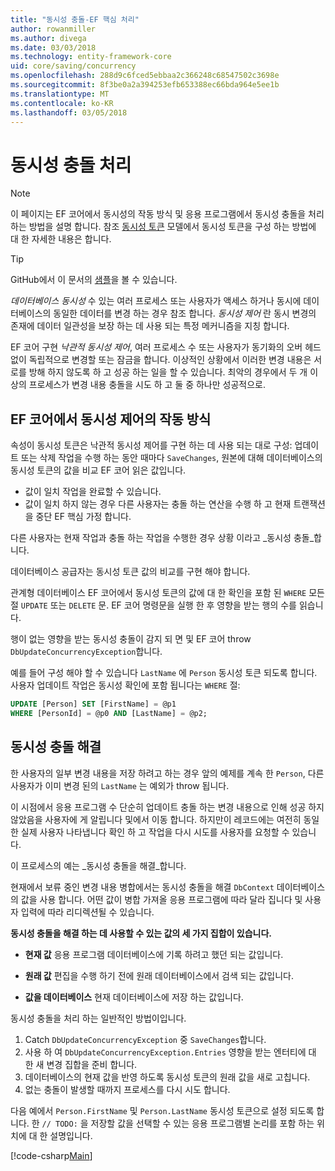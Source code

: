 ```yaml
---
title: "동시성 충돌-EF 핵심 처리"
author: rowanmiller
ms.author: divega
ms.date: 03/03/2018
ms.technology: entity-framework-core
uid: core/saving/concurrency
ms.openlocfilehash: 288d9c6fced5ebbaa2c366248c68547502c3698e
ms.sourcegitcommit: 8f3be0a2a394253efb653388ec66bda964e5ee1b
ms.translationtype: MT
ms.contentlocale: ko-KR
ms.lasthandoff: 03/05/2018
---
```

# <a name="handling-concurrency-conflicts"></a>동시성 충돌 처리

> [!NOTE]
> 이 페이지는 EF 코어에서 동시성의 작동 방식 및 응용 프로그램에서 동시성 충돌을 처리 하는 방법을 설명 합니다. 참조 [동시성 토큰](xref:core/modeling/concurrency) 모델에서 동시성 토큰을 구성 하는 방법에 대 한 자세한 내용은 합니다.

> [!TIP]
> GitHub에서 이 문서의 [샘플](https://github.com/aspnet/EntityFramework.Docs/tree/master/samples/core/Saving/Saving/Concurrency/)을 볼 수 있습니다.

_데이터베이스 동시성_ 수 있는 여러 프로세스 또는 사용자가 액세스 하거나 동시에 데이터베이스의 동일한 데이터를 변경 하는 경우 참조 합니다. _동시성 제어_ 란 동시 변경의 존재에 데이터 일관성을 보장 하는 데 사용 되는 특정 메커니즘을 지칭 합니다.

EF 코어 구현 _낙관적 동시성 제어_, 여러 프로세스 수 또는 사용자가 동기화의 오버 헤드 없이 독립적으로 변경할 또는 잠금을 합니다. 이상적인 상황에서 이러한 변경 내용은 서로를 방해 하지 않도록 하 고 성공 하는 일을 할 수 있습니다. 최악의 경우에서 두 개 이상의 프로세스가 변경 내용 충돌을 시도 하 고 둘 중 하나만 성공적으로.

## <a name="how-concurrency-control-works-in-ef-core"></a>EF 코어에서 동시성 제어의 작동 방식

속성이 동시성 토큰은 낙관적 동시성 제어를 구현 하는 데 사용 되는 대로 구성: 업데이트 또는 삭제 작업을 수행 하는 동안 때마다 `SaveChanges`, 원본에 대해 데이터베이스의 동시성 토큰의 값을 비교 EF 코어 읽은 값입니다.

- 값이 일치 작업을 완료할 수 있습니다.
- 값이 일치 하지 않는 경우 다른 사용자는 충돌 하는 연산을 수행 하 고 현재 트랜잭션을 중단 EF 핵심 가정 합니다.

다른 사용자는 현재 작업과 충돌 하는 작업을 수행한 경우 상황 이라고 _동시성 충돌_합니다.

데이터베이스 공급자는 동시성 토큰 값의 비교를 구현 해야 합니다.

관계형 데이터베이스 EF 코어에서 동시성 토큰의 값에 대 한 확인을 포함 된 `WHERE` 모든 절 `UPDATE` 또는 `DELETE` 문. EF 코어 명령문을 실행 한 후 영향을 받는 행의 수를 읽습니다.

행이 없는 영향을 받는 동시성 충돌이 감지 되 면 및 EF 코어 throw `DbUpdateConcurrencyException`합니다.

예를 들어 구성 해야 할 수 있습니다 `LastName` 에 `Person` 동시성 토큰 되도록 합니다. 사용자 업데이트 작업은 동시성 확인에 포함 됩니다는 `WHERE` 절:

``` sql
UPDATE [Person] SET [FirstName] = @p1
WHERE [PersonId] = @p0 AND [LastName] = @p2;
```

## <a name="resolving-concurrency-conflicts"></a>동시성 충돌 해결

한 사용자의 일부 변경 내용을 저장 하려고 하는 경우 앞의 예제를 계속 한 `Person`, 다른 사용자가 이미 변경 된의 `LastName` 는 예외가 throw 됩니다.

이 시점에서 응용 프로그램 수 단순히 업데이트 충돌 하는 변경 내용으로 인해 성공 하지 않았음을 사용자에 게 알립니다 및에서 이동 합니다. 하지만이 레코드에는 여전히 동일한 실제 사용자 나타냅니다 확인 하 고 작업을 다시 시도를 사용자를 요청할 수 있습니다.

이 프로세스의 예는 _동시성 충돌을 해결_합니다.

현재에서 보류 중인 변경 내용 병합에서는 동시성 충돌을 해결 `DbContext` 데이터베이스의 값을 사용 합니다. 어떤 값이 병합 가져올 응용 프로그램에 따라 달라 집니다 및 사용자 입력에 따라 리디렉션될 수 있습니다.

**동시성 충돌을 해결 하는 데 사용할 수 있는 값의 세 가지 집합이 있습니다.**

* **현재 값** 응용 프로그램 데이터베이스에 기록 하려고 했던 되는 값입니다.

* **원래 값** 편집을 수행 하기 전에 원래 데이터베이스에서 검색 되는 값입니다.

* **값을 데이터베이스** 현재 데이터베이스에 저장 하는 값입니다.

동시성 충돌을 처리 하는 일반적인 방법이입니다.

1. Catch `DbUpdateConcurrencyException` 중 `SaveChanges`합니다.
2. 사용 하 여 `DbUpdateConcurrencyException.Entries` 영향을 받는 엔터티에 대 한 새 변경 집합을 준비 합니다.
3. 데이터베이스의 현재 값을 반영 하도록 동시성 토큰의 원래 값을 새로 고칩니다.
4. 없는 충돌이 발생할 때까지 프로세스를 다시 시도 합니다.

다음 예에서 `Person.FirstName` 및 `Person.LastName` 동시성 토큰으로 설정 되도록 합니다. 한 `// TODO:` 을 저장할 값을 선택할 수 있는 응용 프로그램별 논리를 포함 하는 위치에 대 한 설명입니다.

[!code-csharp[Main](../../../samples/core/Saving/Saving/Concurrency/Sample.cs?name=ConcurrencyHandlingCode&highlight=34-35)]
